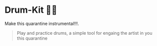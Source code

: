 # Drum-Kit 🥁🥁
Make this quarantine instrumental!!!.

> Play and practice drums, a simple tool for engaing the artist in you this quarantine
